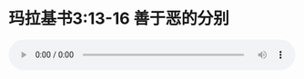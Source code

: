 # 玛拉基书3:13-16 善于恶的分别

<audio style="width: 100%;" preload="false" controls controlslist="nodownload"><source src="http://file.simai.life/audio/mp3/old/27482.mp3" type="audio/mpeg">Your browser does not support the audio element.</audio>


